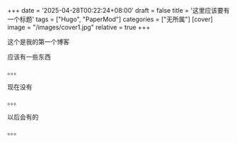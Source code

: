 +++
date = '2025-04-28T00:22:24+08:00'
draft = false
title = '这里应该要有一个标题'
tags = ["Hugo", "PaperMod"]
categories =  ["无所属"]
[cover]
  image =  "/images/cover1.jpg" 
  relative = true
+++

这个是我的第一个博客

应该有一些东西

。。。

现在没有

。。。

以后会有的



。。。
